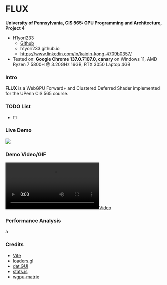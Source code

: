 FLUX
======================
**University of Pennsylvania, CIS 565: GPU Programming and Architecture, Project 4**

* H1yori233
  * [Github](https://github.com/H1yori233)
  * h1yori233.github.io
  * https://www.linkedin.com/in/kaiqin-kong-4709b0357/
* Tested on: **Google Chrome 137.0.7107.0, canary** on Windows 11, AMD Ryzen 7 5800H @ 3.20GHz 16GB, RTX 3050 Laptop 4GB

### Intro
**FLUX** is a WebGPU Forward+ and Clustered Deferred Shader implemented for the UPenn CIS 565 course.

### TODO List
- [ ] 

### Live Demo

[![](img/thumb.png)](https://h1yori233.github.io/FLUX/)

### Demo Video/GIF

[![](img/video.mp4)](TODO)

### Performance Analysis

a

### Credits

- [Vite](https://vitejs.dev/)
- [loaders.gl](https://loaders.gl/)
- [dat.GUI](https://github.com/dataarts/dat.gui)
- [stats.js](https://github.com/mrdoob/stats.js)
- [wgpu-matrix](https://github.com/greggman/wgpu-matrix)

